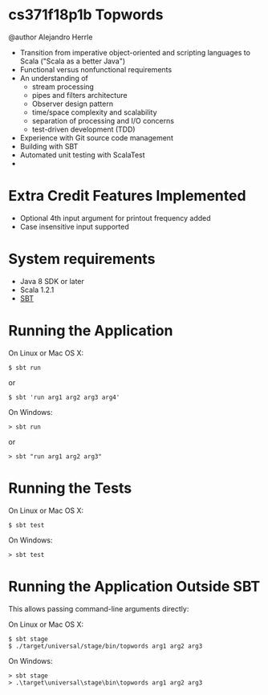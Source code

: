 # cs371f18p1b Topwords

@author Alejandro Herrle


* Transition from imperative object-oriented and scripting languages to Scala ("Scala as a better Java")
* Functional versus nonfunctional requirements
* An understanding of
    * stream processing
    * pipes and filters architecture
    * Observer design pattern
    * time/space complexity and scalability
    * separation of processing and I/O concerns
    * test-driven development (TDD)
* Experience with Git source code management
* Building with SBT
* Automated unit testing with ScalaTest
*

# Extra Credit Features Implemented
* Optional 4th input argument for printout frequency added
* Case insensitive input supported

# System requirements

* Java 8 SDK or later
* Scala 1.2.1
* [SBT](https://www.scala-sbt.org/1.x/docs/Setup.html)

# Running the Application

On Linux or Mac OS X:

    $ sbt run

or

    $ sbt 'run arg1 arg2 arg3 arg4'
	
On Windows:
	
    > sbt run

or

    > sbt "run arg1 arg2 arg3"

# Running the Tests

On Linux or Mac OS X:

    $ sbt test
	
On Windows:
	
    > sbt test

# Running the Application Outside SBT

This allows passing command-line arguments directly:

On Linux or Mac OS X:

    $ sbt stage
    $ ./target/universal/stage/bin/topwords arg1 arg2 arg3

On Windows:

    > sbt stage
    > .\target\universal\stage\bin\topwords arg1 arg2 arg3
